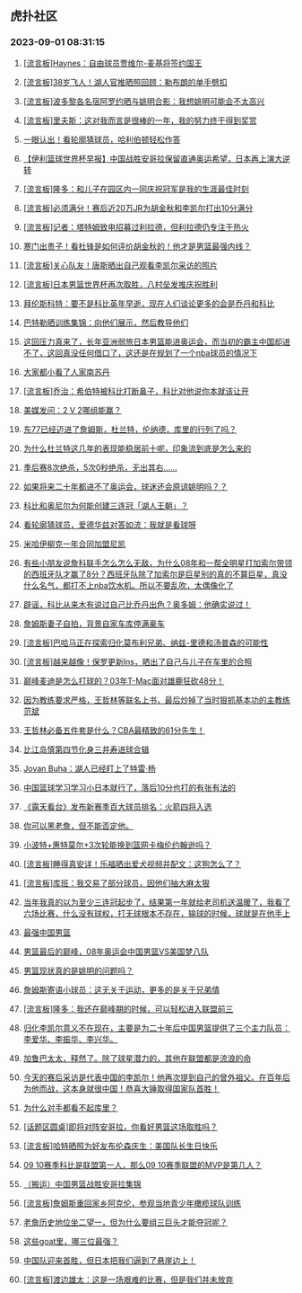 ## 虎扑社区 
### 2023-09-01 08:31:15

1. [[流言板]Haynes：自由球员贾维尔-麦基将签约国王](https://bbs.hupu.com/61932511.html)

2. [[流言板]38岁飞人！湖人官推晒照回顾：勒布朗的单手劈扣](https://bbs.hupu.com/61932188.html)

3. [[流言板]波多黎各名宿阿罗约晒与姚明合影：我想姚明可能会不太高兴](https://bbs.hupu.com/61932383.html)

4. [[流言板]里夫斯：这对我而言是很棒的一年，我的努力终于得到奖赏](https://bbs.hupu.com/61932147.html)

5. [一眼认出！看轮廓猜球员，哈利伯顿轻松作答](https://bbs.hupu.com/61932168.html)

6. [【伊利篮球世界杯早报】中国战胜安哥拉保留直通奥运希望，日本再上演大逆转](https://bbs.hupu.com/61929577.html)

7. [[流言板]隆多：和儿子在园区内一同庆祝冠军是我的生涯最佳时刻](https://bbs.hupu.com/61929382.html)

8. [[流言板]必须满分！赛后近20万JR为胡金秋和李凯尔打出10分满分](https://bbs.hupu.com/61925506.html)

9. [[流言板]记者：塔特姆致电招募过利拉德，但利拉德仍专注于热火](https://bbs.hupu.com/61929541.html)

10. [寒门出贵子！看杜锋是如何评价胡金秋的！他才是男篮最强内线？](https://bbs.hupu.com/61925327.html)

11. [[流言板]关心队友！唐斯晒出自己观看李凯尔采访的照片](https://bbs.hupu.com/61930225.html)

12. [[流言板]日本男篮世界杯再次取胜，八村垒发推庆祝胜利](https://bbs.hupu.com/61928103.html)

13. [拜伦斯科特：要不是科比英年早逝，现在人们谈论更多的会是乔丹和科比](https://bbs.hupu.com/61932169.html)

14. [巴特勒晒训练集锦：向他们展示，然后教导他们](https://bbs.hupu.com/61932158.html)

15. [这回压力真来了，长年亚洲弱旅日本男篮能进奥运会，而当初的霸主中国却进不了，这回真没任何借口了，这还是在规划了一个nba球员的情况下](https://bbs.hupu.com/61932195.html)

16. [大家都小看了人家南苏丹](https://bbs.hupu.com/61932133.html)

17. [[流言板]乔治：希伯特被科比打断鼻子，科比对他说你本就该让开](https://bbs.hupu.com/61922818.html)

18. [美媒发问：2 V 2哪组能赢？](https://bbs.hupu.com/61932541.html)

19. [东77已经迈进了詹姆斯，杜兰特，伦纳德，库里的行列了吗？](https://bbs.hupu.com/61932191.html)

20. [为什么杜兰特这几年的表现能稳居前十呢，印象流到底是怎么来的](https://bbs.hupu.com/61932275.html)

21. [季后赛8次绝杀，5次0秒绝杀，无出其右……](https://bbs.hupu.com/61932230.html)

22. [如果将来二十年都进不了奥运会，球迷还会原谅姚明吗？？](https://bbs.hupu.com/61932071.html)

23. [科比和奥尼尔为何能创建三连冠「湖人王朝」？](https://bbs.hupu.com/61932215.html)

24. [看轮廓猜球员，爱德华兹对答如流：我就是看球呀](https://bbs.hupu.com/61923690.html)

25. [米哈伊柳克一年合同加盟尼凯](https://bbs.hupu.com/61932020.html)

26. [有些小朋友说詹科联手怎么怎么无敌，为什么08年和一帮全明星打加索尔带领的西班牙队才赢了8分？西班牙队除了加索尔是巨星别的真的不算巨星，真没什么名气，都打不上nba饮水机。所以不要乱吹，太偶像化了](https://bbs.hupu.com/61932129.html)

27. [辟谣，科比从来木有说过自己比乔丹出色？奥多姆：他确实说过！](https://bbs.hupu.com/61932142.html)

28. [詹姆斯妻子自拍，背景自家车库停满豪车](https://bbs.hupu.com/61925467.html)

29. [[流言板]巴哈马正在探索归化莫布利兄弟、纳兹-里德和汤普森的可能性](https://bbs.hupu.com/61921540.html)

30. [[流言板]越来越像！保罗更新Ins，晒出了自己与儿子在车里的合照](https://bbs.hupu.com/61930353.html)

31. [巅峰麦迪是怎么打球的？03年T-Mac面对雄鹿狂砍48分！](https://bbs.hupu.com/61921241.html)

32. [因为教练要求严格，王哲林等联名上书，最后炒掉了当时狠抓基本功的主教练范斌](https://bbs.hupu.com/61919692.html)

33. [王哲林必备五件套是什么？CBA最精致的61分先生！](https://bbs.hupu.com/61925328.html)

34. [比江岛慎第四节化身三井寿进球合辑](https://bbs.hupu.com/61928735.html)

35. [Jovan Buha：湖人已经盯上了特雷·杨](https://bbs.hupu.com/61931998.html)

36. [中国篮球学习学习小日本就行了，落后10分也打的有张有法的](https://bbs.hupu.com/61927262.html)

37. [《露天看台》发布新赛季百大球员排名：火箭四将入选](https://bbs.hupu.com/61928313.html)

38. [你可以黑老詹，但不能否定他。](https://bbs.hupu.com/61931983.html)

39. [小波特+惠特莫尔+3次轮能换到篮网卡梅伦约翰逊吗？](https://bbs.hupu.com/61929337.html)

40. [[流言板]睡得真安详！乐福晒出爱犬视频并配文：这狗怎么了？](https://bbs.hupu.com/61930280.html)

41. [[流言板]库班：我交易了部分球员，因他们抽大麻太狠](https://bbs.hupu.com/61920104.html)

42. [当年我真的以为至少三连冠起步了，结果第一年就给老司机送温暖了，我看了六场比赛，什么没有球权，打无球根本不存在，输球的时候，球就是在他手上](https://bbs.hupu.com/61928486.html)

43. [最强中国男篮](https://bbs.hupu.com/61931993.html)

44. [男篮最后的巅峰，08年奥运会中国男篮VS美国梦八队](https://bbs.hupu.com/61920529.html)

45. [男篮现状真的是姚明的问题吗？](https://bbs.hupu.com/61931862.html)

46. [詹姆斯寄语小球员：这无关于运动，更多的是关于兄弟情](https://bbs.hupu.com/61927862.html)

47. [[流言板]隆多：我还在巅峰期的时候，可以轻松进入联盟前三](https://bbs.hupu.com/61925917.html)

48. [归化李凯尔意义不在现在，主要是为二十年后中国男篮提供了三个主力队员：李爱华、李振华、李兴华。](https://bbs.hupu.com/61927751.html)

49. [加鲁巴太太，释然了。除了球星潜力的，其他在联盟都是流浪的命](https://bbs.hupu.com/61931514.html)

50. [今天的赛后采访是代表中国的李凯尔！他再次提到自己的曾外祖父。在百年后为他而战，这本身就很中国！恭喜大锤取得国家队首胜！](https://bbs.hupu.com/61925953.html)

51. [为什么对手都看不起库里？](https://bbs.hupu.com/61931879.html)

52. [[话题区圆桌]即将对阵安哥拉，你看好男篮这场取胜吗？](https://bbs.hupu.com/61919425.html)

53. [[流言板]哈特晒照为好友布伦森庆生：美国队长生日快乐](https://bbs.hupu.com/61930153.html)

54. [09 10赛季科比是联盟第一人，那么09 10赛季联盟的MVP是第几人？](https://bbs.hupu.com/61928556.html)

55. [（搬运）中国男篮战胜安哥拉集锦](https://bbs.hupu.com/61926415.html)

56. [[流言板]詹姆斯重回家乡阿克伦，参观当地青少年橄榄球队训练](https://bbs.hupu.com/61926959.html)

57. [老詹历史地位坐二望一，但为什么要组三巨头才能夺冠呢？](https://bbs.hupu.com/61930939.html)

58. [这些goat里，哪三位最强？](https://bbs.hupu.com/61931509.html)

59. [中国队迎来首胜，但日本把我们逼到了悬崖边上！](https://bbs.hupu.com/61928129.html)

60. [[流言板]渡边雄太：这是一场艰难的比赛，但是我们并未放弃](https://bbs.hupu.com/61928984.html)

